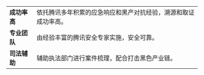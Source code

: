 
<table class="t">
<tbody>
<tr>
<td> <b>成功率高  </b> </td>
<td> 依托腾讯多年积累的应急响应和黑产对抗经验，溯源和取证成功率高。
</td>
</tr>
<tr>
<td><b> 专业团队  </b> </td>
<td> 由经验丰富的腾讯安全专家实施，安全可靠。</td>
</tr>
<tr>
<td><b> 司法辅助  </b> </td>
<td> 辅助执法部门进行案件梳理，配合打击黑色产业链。</td>
</tr>
</tbody></table>